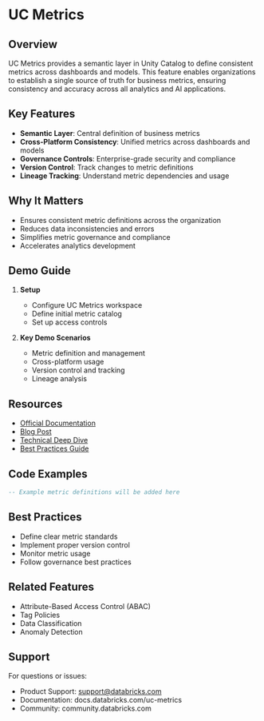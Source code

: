 # UC Metrics

## Overview
UC Metrics provides a semantic layer in Unity Catalog to define consistent metrics across dashboards and models. This feature enables organizations to establish a single source of truth for business metrics, ensuring consistency and accuracy across all analytics and AI applications.

## Key Features
- **Semantic Layer**: Central definition of business metrics
- **Cross-Platform Consistency**: Unified metrics across dashboards and models
- **Governance Controls**: Enterprise-grade security and compliance
- **Version Control**: Track changes to metric definitions
- **Lineage Tracking**: Understand metric dependencies and usage

## Why It Matters
- Ensures consistent metric definitions across the organization
- Reduces data inconsistencies and errors
- Simplifies metric governance and compliance
- Accelerates analytics development

## Demo Guide
1. **Setup**
   - Configure UC Metrics workspace
   - Define initial metric catalog
   - Set up access controls

2. **Key Demo Scenarios**
   - Metric definition and management
   - Cross-platform usage
   - Version control and tracking
   - Lineage analysis

## Resources
- [Official Documentation](https://docs.databricks.com/uc-metrics)
- [Blog Post](https://www.databricks.com/blog/uc-metrics)
- [Technical Deep Dive](https://www.databricks.com/blog/uc-metrics-technical)
- [Best Practices Guide](https://docs.databricks.com/uc-metrics/best-practices)

## Code Examples
```sql
-- Example metric definitions will be added here
```

## Best Practices
- Define clear metric standards
- Implement proper version control
- Monitor metric usage
- Follow governance best practices

## Related Features
- Attribute-Based Access Control (ABAC)
- Tag Policies
- Data Classification
- Anomaly Detection

## Support
For questions or issues:
- Product Support: support@databricks.com
- Documentation: docs.databricks.com/uc-metrics
- Community: community.databricks.com 